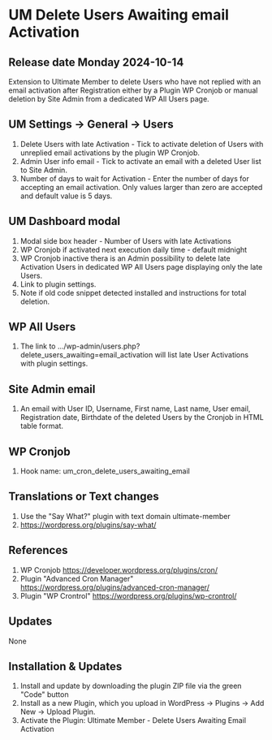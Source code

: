 # UM Delete Users Awaiting email Activation
## Release date Monday 2024-10-14
Extension to Ultimate Member to delete Users who have not replied with an email activation after Registration either by a Plugin WP Cronjob or manual deletion by Site Admin from a dedicated WP All Users page.

## UM Settings -> General -> Users
1. Delete Users with late Activation - Tick to activate deletion of Users with unreplied email activations by the plugin WP Cronjob.
2. Admin User info email - Tick to activate an email with a deleted User list to Site Admin.
3. Number of days to wait for Activation - Enter the number of days for accepting an email activation. Only values larger than zero are accepted and default value is 5 days.

## UM Dashboard modal
1. Modal side box header - Number of Users with late Activations
2. WP Cronjob if activated next execution daily time - default midnight
3. WP Cronjob inactive thera is an Admin possibility to delete late Activation Users in dedicated WP All Users page displaying only the late Users.
4. Link to plugin settings.
5. Note if old code snippet detected installed and instructions for total deletion.

## WP All Users
1. The link to .../wp-admin/users.php?delete_users_awaiting=email_activation will list late User Activations with plugin settings.

## Site Admin email
1. An email with User ID, Username, First name, Last name, User email, Registration date, Birthdate of the deleted Users by the Cronjob in HTML table format.

## WP Cronjob
1. Hook name: um_cron_delete_users_awaiting_email

## Translations or Text changes
1. Use the "Say What?" plugin with text domain ultimate-member
2. https://wordpress.org/plugins/say-what/

## References
1. WP Cronjob https://developer.wordpress.org/plugins/cron/
2. Plugin "Advanced Cron Manager" https://wordpress.org/plugins/advanced-cron-manager/
3. Plugin "WP Crontrol" https://wordpress.org/plugins/wp-crontrol/

## Updates
None

## Installation & Updates
1. Install and update by downloading the plugin ZIP file via the green "Code" button
2. Install as a new Plugin, which you upload in WordPress -> Plugins -> Add New -> Upload Plugin.
3. Activate the Plugin: Ultimate Member - Delete Users Awaiting Email Activation
